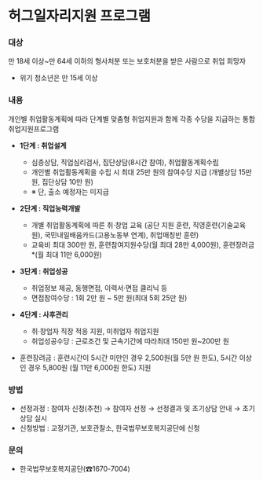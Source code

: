 # 허그일자리지원 프로그램

### 대상

만 18세 이상~만 64세 이하의 형사처분 또는 보호처분을 받은 사람으로 취업 희망자

* 위기 청소년은 만 15세 이상 

### 내용

개인별 취업활동계획에 따라 단계별 맞춤형 취업지원과 함께 각종 수당을 지급하는 통합 취업지원프로그램

- **1단계 : 취업설계**
  - 심층상담, 직업심리검사, 집단상담(8시간 참여), 취업활동계획수립
  - 개인별 취업활동계획을 수립 시 최대 25만 원의 참여수당 지급 (개별상담 15만 원, 집단상담 10만 원)
  - ※ 단, 출소 예정자는 미지급

- **2단계 : 직업능력개발**
  - 개별 취업활동계획에 따른 취·창업 교육 (공단 지원 훈련, 직영훈련(기술교육원), 국민내일배움카드(고용노동부 연계), 취업매칭반 훈련)
  - 교육비 최대 300만 원, 훈련참여지원수당(월 최대 28만 4,000원), 훈련장려금*(월 최대 11만 6,000원)

- **3단계 : 취업성공**
  - 취업정보 제공, 동행면접, 이력서·면접 클리닉 등
  - 면접참여수당 : 1회 2만 원 ~ 5만 원(최대 5회 25만 원)

- **4단계 : 사후관리**
  - 취·창업자 직장 적응 지원, 미취업자 취업지원
  - 취업성공수당 : 근로조건 및 근속기간에 따라최대 150만 원~200만 원

* 훈련장려금 : 훈련시간이 5시간 미만인 경우 2,500원(월 5만 원 한도), 5시간 이상인 경우 5,800원 (월 11만 6,000원 한도) 지원

### 방법

* 선정과정 : 참여자 신청(추천) → 참여자 선정 → 선정결과 및 초기상담 안내 → 초기상담 실시
* 신청방법 : 교정기관, 보호관찰소, 한국법무보호복지공단에 신청

### 문의

* 한국법무보호복지공단(☎1670-7004)
